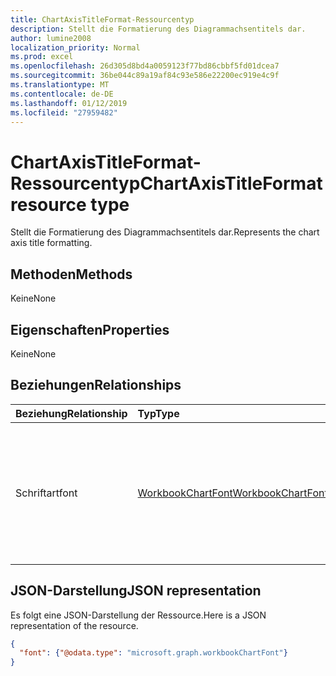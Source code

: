 ```yaml
---
title: ChartAxisTitleFormat-Ressourcentyp
description: Stellt die Formatierung des Diagrammachsentitels dar.
author: lumine2008
localization_priority: Normal
ms.prod: excel
ms.openlocfilehash: 26d305d8bd4a0059123f77bd86cbbf5fd01dcea7
ms.sourcegitcommit: 36be044c89a19af84c93e586e22200ec919e4c9f
ms.translationtype: MT
ms.contentlocale: de-DE
ms.lasthandoff: 01/12/2019
ms.locfileid: "27959482"
---
```

# <a name="chartaxistitleformat-resource-type"></a><span data-ttu-id="c03fa-103">ChartAxisTitleFormat-Ressourcentyp</span><span class="sxs-lookup"><span data-stu-id="c03fa-103">ChartAxisTitleFormat resource type</span></span>

<span data-ttu-id="c03fa-104">Stellt die Formatierung des Diagrammachsentitels dar.</span><span class="sxs-lookup"><span data-stu-id="c03fa-104">Represents the chart axis title formatting.</span></span>


## <a name="methods"></a><span data-ttu-id="c03fa-105">Methoden</span><span class="sxs-lookup"><span data-stu-id="c03fa-105">Methods</span></span>
<span data-ttu-id="c03fa-106">Keine</span><span class="sxs-lookup"><span data-stu-id="c03fa-106">None</span></span>

## <a name="properties"></a><span data-ttu-id="c03fa-107">Eigenschaften</span><span class="sxs-lookup"><span data-stu-id="c03fa-107">Properties</span></span>
<span data-ttu-id="c03fa-108">Keine</span><span class="sxs-lookup"><span data-stu-id="c03fa-108">None</span></span>

## <a name="relationships"></a><span data-ttu-id="c03fa-109">Beziehungen</span><span class="sxs-lookup"><span data-stu-id="c03fa-109">Relationships</span></span>
| <span data-ttu-id="c03fa-110">Beziehung</span><span class="sxs-lookup"><span data-stu-id="c03fa-110">Relationship</span></span> | <span data-ttu-id="c03fa-111">Typ</span><span class="sxs-lookup"><span data-stu-id="c03fa-111">Type</span></span>   |<span data-ttu-id="c03fa-112">Beschreibung</span><span class="sxs-lookup"><span data-stu-id="c03fa-112">Description</span></span>|
|:---------------|:--------|:----------|
|<span data-ttu-id="c03fa-113">Schriftart</span><span class="sxs-lookup"><span data-stu-id="c03fa-113">font</span></span>|[<span data-ttu-id="c03fa-114">WorkbookChartFont</span><span class="sxs-lookup"><span data-stu-id="c03fa-114">WorkbookChartFont</span></span>](chartfont.md)|<span data-ttu-id="c03fa-p101">Stellt die Zeichenformatierung wie Schriftart, Schriftgrad, Farbe usw. eines Diagrammachsentitel-Objekts dar. Schreibgeschützt.</span><span class="sxs-lookup"><span data-stu-id="c03fa-p101">Represents the font attributes, such as font name, font size, color, etc. of chart axis title object. Read-only.</span></span>|

## <a name="json-representation"></a><span data-ttu-id="c03fa-117">JSON-Darstellung</span><span class="sxs-lookup"><span data-stu-id="c03fa-117">JSON representation</span></span>

<span data-ttu-id="c03fa-118">Es folgt eine JSON-Darstellung der Ressource.</span><span class="sxs-lookup"><span data-stu-id="c03fa-118">Here is a JSON representation of the resource.</span></span>

<!--{
  "blockType": "resource",
  "optionalProperties": [],
  "baseType": "microsoft.graph.entity",
  "@odata.type": "microsoft.graph.workbookChartAxisTitleFormat"
}-->

```json
{
  "font": {"@odata.type": "microsoft.graph.workbookChartFont"}
}
```

<!-- uuid: 8fcb5dbc-d5aa-4681-8e31-b001d5168d79
2015-10-25 14:57:30 UTC -->
<!-- {
  "type": "#page.annotation",
  "description": "ChartAxisTitleFormat resource",
  "keywords": "",
  "section": "documentation",
  "tocPath": ""
}-->
